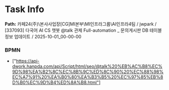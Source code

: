 # Task Info

**Path:** 카페24(주)\본사사업장\[CG]MI본부\MI인프라그룹\AI인프라4팀 / jwpark / [337093] 다국어 AI CS 챗봇 @talk 관제 Full-automation _ 문의게시판 DB 테이블 정보 업데이트 / 2025-10-01_00-00-00

### BPMN
- ["https://api-dwork.hanpda.com/api/Script/html/seo/@talk%20%EB%AC%B8%EC%9D%98%EA%B2%8C%EC%8B%9C%ED%8C%90%20%EC%88%98%EC%A7%91%20%EA%B0%80%EA%B3%B5%20%EC%97%85%EB%8D%B0%EC%9D%B4%ED%8A%B8.html"]

